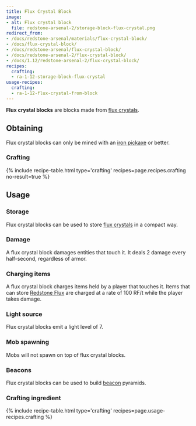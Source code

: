 ```yaml
---
title: Flux Crystal Block
image:
- alt: Flux crystal block
  file: redstone-arsenal-2/storage-block-flux-crystal.png
redirect_from:
- /docs/redstone-arsenal/materials/flux-crystal-block/
- /docs/flux-crystal-block/
- /docs/redstone-arsenal/flux-crystal-block/
- /docs/redstone-arsenal-2/flux-crystal-block/
- /docs/1.12/redstone-arsenal-2/flux-crystal-block/
recipes:
  crafting:
  - ra-1-12-storage-block-flux-crystal
usage-recipes:
  crafting:
  - ra-1-12-flux-crystal-from-block
---
```


**Flux crystal blocks** are blocks made from [flux
crystals](/docs/1.12/redstone-arsenal/flux-crystal/).


Obtaining
---------

Flux crystal blocks can only be mined with an [iron
pickaxe](https://minecraft.gamepedia.com/Pickaxe) or better.

### Crafting
{% include recipe-table.html type='crafting' recipes=page.recipes.crafting no-result=true %}


Usage
-----

### Storage
Flux crystal blocks can be used to store [flux crystals](/docs/1.12/redstone-arsenal/flux-crystal/) in
a compact way.

### Damage
A flux crystal block damages entities that touch it. It deals 2 damage every
half-second, regardless of armor.

### Charging items
A flux crystal block charges items held by a player that touches it. Items that
can store [Redstone Flux](/docs/redstone-flux/) are charged at a rate of 100
RF/t while the player takes damage.

### Light source
Flux crystal blocks emit a light level of 7.

### Mob spawning
Mobs will not spawn on top of flux crystal blocks.

### Beacons
Flux crystal blocks can be used to build
[beacon](https://minecraft.gamepedia.com/Beacon) pyramids.

### Crafting ingredient
{% include recipe-table.html type='crafting' recipes=page.usage-recipes.crafting %}
